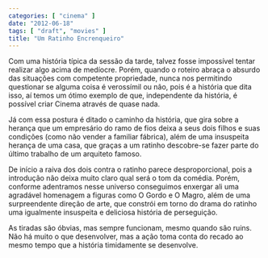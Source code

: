 ```yaml
---
categories: [ "cinema" ]
date: "2012-06-18"
tags: [ "draft", "movies" ]
title: "Um Ratinho Encrenqueiro"
---
```

Com uma história típica da sessão da tarde, talvez fosse impossível
tentar realizar algo acima de medíocre. Porém, quando o roteiro abraça
o absurdo das situações com competente propriedade, nunca nos permitindo
questionar se alguma coisa é verossímil ou não, pois é a história que
dita isso, aí temos um ótimo exemplo de que, independente da história,
é possível criar Cinema através de quase nada.

Já com essa postura é ditado o caminho da história, que gira sobre a
herança que um empresário do ramo de fios deixa a seus dois filhos e
suas condições (como não vender a familiar fábrica), além de uma
insuspeita herança de uma casa, que graças a um ratinho descobre-se
fazer parte do último trabalho de um arquiteto famoso.

De início a raiva dos dois contra o ratinho parece desproporcional,
pois a introdução não deixa muito claro qual será o tom da
comédia. Porém, conforme adentramos nesse universo conseguimos enxergar
ali uma agradável homenagem a figuras como O Gordo e O Magro, além de
uma surpreendente direção de arte, que constrói em torno do drama do
ratinho uma igualmente insuspeita e deliciosa história de perseguição.

As tiradas são óbvias, mas sempre funcionam, mesmo quando são
ruins. Não há muito o que desenvolver, mas a ação toma conta do
recado ao mesmo tempo que a história timidamente se desenvolve.

